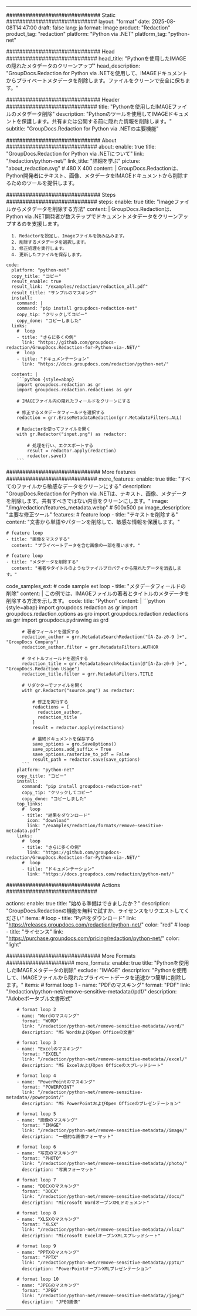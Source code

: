 
---
############################# Static ############################
layout: "format"
date:  2025-08-08T14:47:00
draft: false
lang: ja
format: Image
product: "Redaction"
product_tag: "redaction"
platform: "Python via .NET"
platform_tag: "python-net"

############################# Head ############################
head_title: "Pythonを使用したIMAGEの隠れたメタデータのクリーンアップ"
head_description: "GroupDocs.Redaction for Python via .NETを使用して、IMAGEドキュメントからプライベートメタデータを削除します。ファイルをクリーンで安全に保ちます。"

############################# Header ############################
title: "Pythonを使用したIMAGEファイルのメタデータ削除" 
description: "Pythonのツールを使用してIMAGEドキュメントを保護します。共有または公開する前に隠れた情報を削除します。"
subtitle: "GroupDocs.Redaction for Python via .NETの主要機能" 

############################# About ############################
about:
    enable: true
    title: "GroupDocs.Redaction for Python via .NETについて"
    link: "/redaction/python-net/"
    link_title: "詳細を学ぶ"
    picture: "about_redaction.svg" # 480 X 400
    content: |
       GroupDocs.Redactionは、Python開発者にテキスト、画像、メタデータをIMAGEドキュメントから削除するためのツールを提供します。

############################# Steps ############################
steps:
    enable: true
    title: "Imageファイルからメタデータを削除する方法"
    content: |
      GroupDocs.Redactionは、Python via .NET開発者が数ステップでドキュメントメタデータをクリーンアップするのを支援します。
      
      1. Redactorを設定し、Imageファイルを読み込みます。
      2. 削除するメタデータを選択します。
      3. 修正処理を実行します。
      4. 更新したファイルを保存します。
   
    code:
      platform: "python-net"
      copy_title: "コピー"
      result_enable: true
      result_link: "/examples/redaction/redaction_all.pdf"
      result_title: "サンプルのマスキング"
      install:
        command: |
        command: "pip install groupdocs-redaction-net"
        copy_tip: "クリックしてコピー"
        copy_done: "コピーしました"
      links:
        #  loop
        - title: "さらに多くの例"
          link: "https://github.com/groupdocs-redaction/GroupDocs.Redaction-for-Python-via-.NET/"
        #  loop
        - title: "ドキュメンテーション"
          link: "https://docs.groupdocs.com/redaction/python-net/"
          
      content: |
        ```python {style=abap}
        import groupdocs.redaction as gr
        import groupdocs.redaction.redactions as grr

        # IMAGEファイル内の隠れたフィールドをクリーンにする

        # 修正するメタデータフィールドを選択する
        redaction = grr.EraseMetadataRedaction(grr.MetadataFilters.ALL)

        # Redactorを使ってファイルを開く
        with gr.Redactor("input.png") as redactor:

            # 処理を行い、エクスポートする
            result = redactor.apply(redaction)
            redactor.save()
        ```            


############################# More features ############################
more_features:
  enable: true
  title: "すべてのファイルから敏感なデータをクリーンにする"
  description: "GroupDocs.Redaction for Python via .NETは、テキスト、画像、メタデータを削除します。共有すべきではない内容をクリーンにします。"
  image: "/img/redaction/features_metadata.webp" # 500x500 px
  image_description: "主要な修正ツール"
  features:
    # feature loop
    - title: "テキストを削除する"
      content: "文書から単語やパターンを削除して、敏感な情報を保護します。"

    # feature loop
    - title: "画像をマスクする"
      content: "プライベートデータを含む画像の一部を覆います。"

    # feature loop
    - title: "メタデータを削除する"
      content: "著者やタイトルのようなファイルプロパティから隠れたデータを消去します。"
      
  code_samples_ext:
    # code sample ext loop
    - title: "メタデータフィールドの削除"
      content: |
        この例では、IMAGEファイルの著者とタイトルのメタデータを削除する方法を示します。
      code:
        title: "Python"
        content: |
          ```python {style=abap}
          import groupdocs.redaction as gr
          import groupdocs.redaction.options as gro
          import groupdocs.redaction.redactions as grr
          import groupdocs.pydrawing as grd

          # 著者フィールドを選択する
          redaction_author = grr.MetadataSearchRedaction("[A-Za-z0-9 ]+", "GroupDocs Company")
          redaction_author.filter = grr.MetadataFilters.AUTHOR

          # タイトルフィールドを選択する
          redaction_title = grr.MetadataSearchRedaction(@"[A-Za-z0-9 ]+", "GroupDocs.Redaction Usage")
          redaction_title.filter = grr.MetadataFilters.TITLE

          # リダクターでファイルを開く
          with gr.Redactor("source.png") as redactor:

              # 修正を実行する
              redactions = [
                redaction_author,
                redaction_title
              ]
              result = redactor.apply(redactions)

              # 最終ドキュメントを保存する
              save_options = gro.SaveOptions()
              save_options.add_suffix = True
              save_options.rasterize_to_pdf = False
              result_path = redactor.save(save_options)
          ```
        platform: "python-net"
        copy_title: "コピー"
        install:
          command: "pip install groupdocs-redaction-net"
          copy_tip: "クリックしてコピー"
          copy_done: "コピーしました"
        top_links:
          #  loop
          - title: "結果をダウンロード"
            icon: "download"
            link: "/examples/redaction/formats/remove-sensitive-metadata.pdf"
        links:
          #  loop
          - title: "さらに多くの例"
            link: "https://github.com/groupdocs-redaction/GroupDocs.Redaction-for-Python-via-.NET/"
          #  loop
          - title: "ドキュメンテーション"
            link: "https://docs.groupdocs.com/redaction/python-net/"


############################# Actions ############################

actions:
  enable: true
  title: "始める準備はできましたか？"
  description: "GroupDocs.Redactionの機能を無料で試すか、ライセンスをリクエストしてください"
  items:
    #  loop
    - title: "PyPiをダウンロード"
      link: "https://releases.groupdocs.com/redaction/python-net/"
      color: "red"
        #  loop
    - title: "ライセンス"
      link: "https://purchase.groupdocs.com/pricing/redaction/python-net/"
      color: "light"


############################# More Formats #####################
more_formats:
    enable: true
    title: "Pythonを使用したIMAGEメタデータの削除"
    exclude: "IMAGE"
    description: "Pythonを使用して、IMAGEファイルから隠れたプライベートデータを迅速かつ簡単に削除します。"
    items: 
        # format loop 1
        - name: "PDFのマスキング"
          format: "PDF"
          link: "/redaction/python-net/remove-sensitive-metadata//pdf/"
          description: "Adobeポータブル文書形式"

        # format loop 2
        - name: "Wordのマスキング"
          format: "WORD"
          link: "/redaction/python-net/remove-sensitive-metadata//word/"
          description: "MS WordおよびOpen Officeの文書"
          
        # format loop 3
        - name: "Excelのマスキング"
          format: "EXCEL"
          link: "/redaction/python-net/remove-sensitive-metadata//excel/"
          description: "MS ExcelおよびOpen Officeのスプレッドシート"

        # format loop 4
        - name: "PowerPointのマスキング"
          format: "POWERPOINT"
          link: "/redaction/python-net/remove-sensitive-metadata//powerpoint/"
          description: "MS PowerPointおよびOpen Officeのプレゼンテーション"

        # format loop 5
        - name: "画像のマスキング"
          format: "IMAGE"
          link: "/redaction/python-net/remove-sensitive-metadata//image/"
          description: "一般的な画像フォーマット"

        # format loop 6
        - name: "写真のマスキング"
          format: "PHOTO"
          link: "/redaction/python-net/remove-sensitive-metadata//photo/"
          description: "写真フォーマット"

        # format loop 7
        - name: "DOCXのマスキング"
          format: "DOCX"
          link: "/redaction/python-net/remove-sensitive-metadata//docx/"
          description: "Microsoft WordオープンXMLドキュメント"
          
        # format loop 8
        - name: "XLSXのマスキング"
          format: "XLSX"
          link: "/redaction/python-net/remove-sensitive-metadata//xlsx/"
          description: "Microsoft ExcelオープンXMLスプレッドシート"
          
        # format loop 9
        - name: "PPTXのマスキング"
          format: "PPTX"
          link: "/redaction/python-net/remove-sensitive-metadata//pptx/"
          description: "PowerPointオープンXMLプレゼンテーション"

        # format loop 10
        - name: "JPEGのマスキング"
          format: "JPEG"
          link: "/redaction/python-net/remove-sensitive-metadata//jpeg/"
          description: "JPEG画像"


---